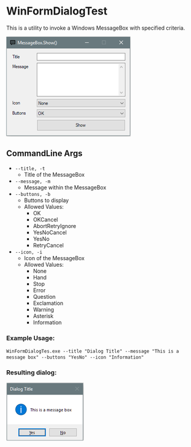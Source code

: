 # WinFormDialogTest
This is a utility to invoke a Windows MessageBox with specified criteria.

![Image](/Bin/Images/MainWindow.png "the default GUI")

## CommandLine Args

* ```--title, -t```
  * Title of the MessageBox
* ```--message, -m```
  * Message within the MessageBox 
* ```--buttons, -b```
  *  Buttons to display
  * Allowed Values:
    * OK
    * OKCancel
    * AbortRetryIgnore
    * YesNoCancel
    * YesNo
    * RetryCancel
* ```--icon, -i```
  * Icon of the MessageBox
  * Allowed Values:
    * None
    * Hand
    * Stop
    * Error
    * Question
    * Exclamation
    * Warning
    * Asterisk
    * Information

### Example Usage:
```
WinFormDialogTes.exe --title "Dialog Title" --message "This is a message box" --buttons "YesNo" --icon "Information"
```
### Resulting dialog:

![Image](/Bin/Images/TestDialog_CommandLine.png "the default GUI")
